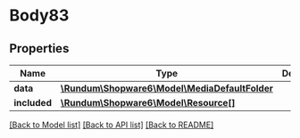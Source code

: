 # Body83

## Properties
Name | Type | Description | Notes
------------ | ------------- | ------------- | -------------
**data** | [**\Rundum\Shopware6\Model\MediaDefaultFolder**](MediaDefaultFolder.md) |  | [optional] 
**included** | [**\Rundum\Shopware6\Model\Resource[]**](Resource.md) |  | [optional] 

[[Back to Model list]](../../README.md#documentation-for-models) [[Back to API list]](../../README.md#documentation-for-api-endpoints) [[Back to README]](../../README.md)

